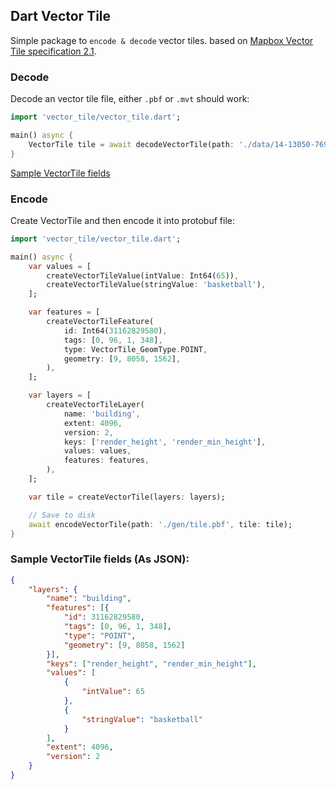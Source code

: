 ## Dart Vector Tile
Simple package to `encode & decode` vector tiles. based on [Mapbox Vector Tile specification 2.1](https://github.com/mapbox/vector-tile-spec).

### Decode
Decode an vector tile file, either `.pbf` or `.mvt` should work:

```dart
import 'vector_tile/vector_tile.dart';

main() async {
    VectorTile tile = await decodeVectorTile(path: './data/14-13050-7695.pbf');
}
```
[Sample VectorTile fields](#sample-vectortile-fields-as-json)

### Encode
Create VectorTile and then encode it into protobuf file:

```dart
import 'vector_tile/vector_tile.dart';

main() async {
    var values = [
        createVectorTileValue(intValue: Int64(65)),
        createVectorTileValue(stringValue: 'basketball'),
    ];

    var features = [
        createVectorTileFeature(
            id: Int64(31162829580),
            tags: [0, 96, 1, 348],
            type: VectorTile_GeomType.POINT,
            geometry: [9, 8058, 1562],
        ),
    ];

    var layers = [
        createVectorTileLayer(
            name: 'building',
            extent: 4096,
            version: 2,
            keys: ['render_height', 'render_min_height'],
            values: values,
            features: features,
        ),
    ];

    var tile = createVectorTile(layers: layers);

    // Save to disk
    await encodeVectorTile(path: './gen/tile.pbf', tile: tile);
}
```

### Sample VectorTile fields (As JSON):
```json
{
    "layers": {
        "name": "building",
        "features": [{
            "id": 31162829580,
            "tags": [0, 96, 1, 348],
            "type": "POINT",
            "geometry": [9, 8058, 1562]
        }],
        "keys": ["render_height", "render_min_height"],
        "values": [
            {
                "intValue": 65
            },
            {
                "stringValue": "basketball"
            }
        ],
        "extent": 4096,
        "version": 2
    }
}
```
